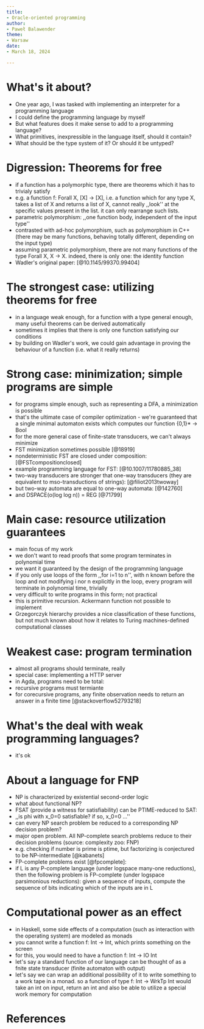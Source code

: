 ```yaml
---
title:
- Oracle-oriented programming
author:
- Paweł Balawender
theme:
- Warsaw
date:
- March 18, 2024

---
```


# What's it about?
- One year ago, I was tasked with implementing an interpreter for a programming language
- I could define the programming language by myself
- But what features does it make sense to add to a programming language?
- What primitives, inexpressible in the language itself, should it contain?
- What should be the type system of it? Or should it be untyped?

# Digression: Theorems for free
- if a function has a polymorphic type, there are theorems which it has to trivialy satisfy
- e.g. a function f: Forall X, [X] -> [X], i.e. a function which for any type X, takes a
  list of X and returns a list of X, cannot really ,,look'' at the specific values 
  present in the list. it can only rearrange such lists.
- parametric polymorphism: ,,one function body, independent of the input type''
- contrasted with ad-hoc polymorphism, such as polymorphism in C++ (there may be
  many functions, behaving totally different, depending on the input type)
- assuming parametric polymorphism, there are not many functions of the type Forall X, X -> X.
  indeed, there is only one: the identity function
- Wadler's original paper: [@10.1145/99370.99404]

# The strongest case: utilizing theorems for free
- in a language weak enough, for a function with a type general enough, many
  useful theorems can be derived automatically
- sometimes it implies that there is only one function satisfying our conditions
- by building on Wadler's work, we could gain advantage in proving the
  behaviour of a function (i.e. what it really returns)

# Strong case: minimization; simple programs are simple
- for programs simple enough, such as representing a DFA, a minimization is possible
- that's the ultimate case of compiler optimization - we're guaranteed
  that a single minimal automaton exists which computes our function {0,1}\* -> Bool
- for the more general case of finite-state transducers, we can't always minimize
- FST minimization sometimes possible [@18919]
- nondeterministic FST are closed under composition: [@FSTcompositionclosed]
- example programming language for FST: [@10.1007/11780885_38]
- two-way transducers are stronger that one-way transducers (they are equivalent to mso-transductions of strings): [@filiot2013twoway]
- but two-way automata are equal to one-way automata: [@142760]
- and DSPACE(o(log log n)) = REG [@71799]

# Main case: resource utilization guarantees
- main focus of my work
- we don't want to read proofs that some program terminates in polynomial time
- we want it guaranteed by the design of the programming language
- if you only use loops of the form ,,for i=1 to n'', with n known
  before the loop and not modifying i nor n explicitly in the loop,
  every program will terminate in polynomial time, trivially
- very difficult to write programs in this form; not practical
- this is primitive recursion. Ackermann function not possible to implement
- Grzegorczyk hierarchy provides a nice classification of these functions,
  but not much known about how it relates to Turing machines-defined computational classes

# Weakest case: program termination
- almost all programs should terminate, really
- special case: implementing a HTTP server
- in Agda, programs need to be total:
- recursive programs must termiante
- for corecursive programs, any finite observation needs to return an answer in a finite time [@stackoverflow52793218]

# What's the deal with weak programming languages?
- it's ok

# About a language for FNP
- NP is characterized by existential second-order logic
- what about functional NP?
- FSAT (provide a witness for satisfiability) can be PTIME-reduced to SAT:
- ,,is phi with x_0=0 satisfiable? if so, x_0=0 ...''
- can every NP search problem be reduced to a corresponding NP decision problem?
- major open problem. All NP-complete search problems reduce to their decision problems (source: complexity zoo: FNP)
- e.g. checking if number is prime is ptime, but factorizing is conjectured to be NP-intermediate [@kabanets]
- FP-complete problems exist [@fpcomplete]:
- if L is any P-complete language (under logspace many-one reductions), then the following problem is FP-complete (under logspace parsimonious reductions): given a sequence of inputs, compute the sequence of bits indicating which of the inputs are in L

# Computational power as an effect
- in Haskell, some side effects of a computation (such as interaction with the operating system) are
  modeled as monads
- you cannot write a function f: Int -> Int, which prints something on the screen
- for this, you would need to have a function f: Int -> IO Int
- let's say a standard function of our language can be thought of
  as a fnite state transducer (finite automaton with output)
- let's say we can wrap an additional possibility of it to write something
  to a work tape in a monad. so a function of type f: Int -> WrkTp Int
  would take an int on input, return an int and also be able to
  utilize a special work memory for computation

# References #
